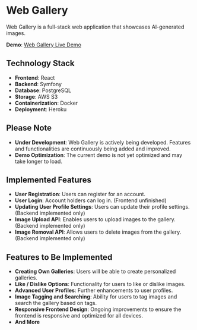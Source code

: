 # Web Gallery

Web Gallery is a full-stack web application that showcases AI-generated images.

**Demo**: [Web Gallery Live Demo](https://web-gallery-frontend-f288ab32f87b.herokuapp.com)

## Technology Stack

- **Frontend**: React
- **Backend**: Symfony
- **Database**: PostgreSQL
- **Storage**: AWS S3
- **Containerization**: Docker
- **Deployment**: Heroku

## Please Note

- **Under Development**: Web Gallery is actively being developed. Features and functionalities are continuously being added and improved.
- **Demo Optimization**: The current demo is not yet optimized and may take longer to load.

## Implemented Features

- **User Registration**: Users can register for an account.
- **User Login**: Account holders can log in. (Frontend unfinished)
- **Updating User Profile Settings**: Users can update their profile settings. (Backend implemented only)
- **Image Upload API**: Enables users to upload images to the gallery. (Backend implemented only)
- **Image Removal API**: Allows users to delete images from the gallery. (Backend implemented only)


## Features to Be Implemented

- **Creating Own Galleries**: Users will be able to create personalized galleries.
- **Like / Dislike Options**: Functionality for users to like or dislike images.
- **Advanced User Profiles**: Further enhancements to user profiles.
- **Image Tagging and Searching**: Ability for users to tag images and search the gallery based on tags.
- **Responsive Frontend Design**: Ongoing improvements to ensure the frontend is responsive and optimized for all devices.
- **And More**
